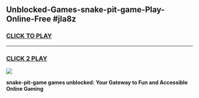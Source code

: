 
## Unblocked-Games-snake-pit-game-Play-Online-Free #jla8z
<h3>
<a href="https://us.freeplayer.one?title=snake-pit-game&ref=10M">CLICK TO PLAY</a></h3>
<hr>

<h3>
<a href="https://us.freeplayer.one?title=snake-pit-game&ref=10M">CLICK 2 PLAY</a>
  
</h3>

<a href="https://us.freeplayer.one?title=snake-pit-game&ref=10M"><img src="https://clearcache.store/games.png"></a>


**snake-pit-game games unblocked: Your Gateway to Fun and Accessible Online Gaming**
